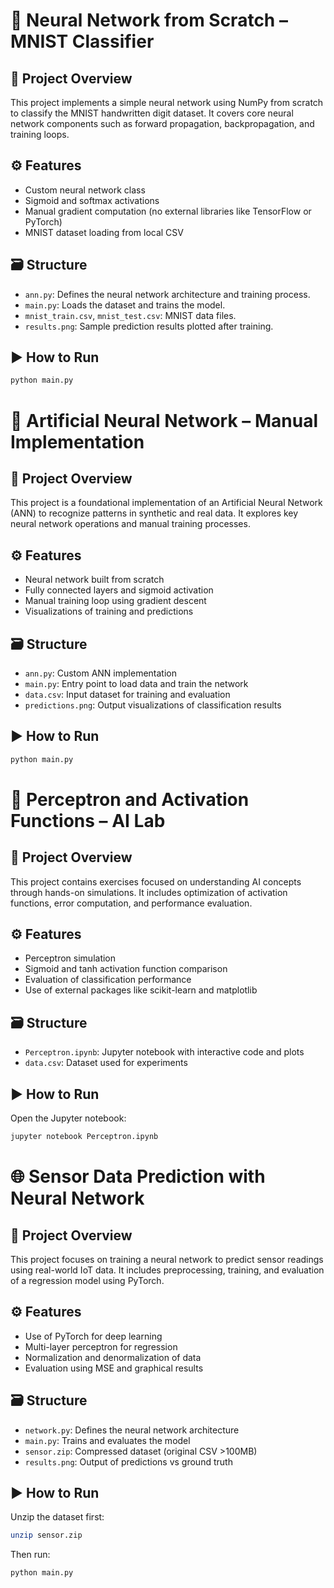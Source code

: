 # 🧠 Neural Network from Scratch – MNIST Classifier

## 📄 Project Overview
This project implements a simple neural network using NumPy from scratch to classify the MNIST handwritten digit dataset. It covers core neural network components such as forward propagation, backpropagation, and training loops.

## ⚙️ Features
- Custom neural network class
- Sigmoid and softmax activations
- Manual gradient computation (no external libraries like TensorFlow or PyTorch)
- MNIST dataset loading from local CSV

## 🗃️ Structure
- `ann.py`: Defines the neural network architecture and training process.
- `main.py`: Loads the dataset and trains the model.
- `mnist_train.csv`, `mnist_test.csv`: MNIST data files.
- `results.png`: Sample prediction results plotted after training.

## ▶️ How to Run
```bash
python main.py
```

# 🤖 Artificial Neural Network – Manual Implementation

## 📄 Project Overview
This project is a foundational implementation of an Artificial Neural Network (ANN) to recognize patterns in synthetic and real data. It explores key neural network operations and manual training processes.

## ⚙️ Features
- Neural network built from scratch
- Fully connected layers and sigmoid activation
- Manual training loop using gradient descent
- Visualizations of training and predictions

## 🗃️ Structure
- `ann.py`: Custom ANN implementation
- `main.py`: Entry point to load data and train the network
- `data.csv`: Input dataset for training and evaluation
- `predictions.png`: Output visualizations of classification results

## ▶️ How to Run
```bash
python main.py
```
# 🧪 Perceptron and Activation Functions – AI Lab

## 📄 Project Overview
This project contains exercises focused on understanding AI concepts through hands-on simulations. It includes optimization of activation functions, error computation, and performance evaluation.

## ⚙️ Features
- Perceptron simulation
- Sigmoid and tanh activation function comparison
- Evaluation of classification performance
- Use of external packages like scikit-learn and matplotlib

## 🗃️ Structure
- `Perceptron.ipynb`: Jupyter notebook with interactive code and plots
- `data.csv`: Dataset used for experiments

## ▶️ How to Run
Open the Jupyter notebook:
```bash
jupyter notebook Perceptron.ipynb
```

# 🌐 Sensor Data Prediction with Neural Network

## 📄 Project Overview
This project focuses on training a neural network to predict sensor readings using real-world IoT data. It includes preprocessing, training, and evaluation of a regression model using PyTorch.

## ⚙️ Features
- Use of PyTorch for deep learning
- Multi-layer perceptron for regression
- Normalization and denormalization of data
- Evaluation using MSE and graphical results

## 🗃️ Structure
- `network.py`: Defines the neural network architecture
- `main.py`: Trains and evaluates the model
- `sensor.zip`: Compressed dataset (original CSV >100MB)
- `results.png`: Output of predictions vs ground truth

## ▶️ How to Run
Unzip the dataset first:
```bash
unzip sensor.zip
```

Then run:
```bash
python main.py
```

